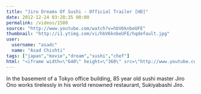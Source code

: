 ```yaml
---
title: "Jiro Dreams Of Sushi - Official Trailer [HD]"
date: 2012-12-24 03:28:35 00:00
permalink: /videos/1580
source: "http://www.youtube.com/watch?v=hbV6knbeUFE"
thumbnail: "http://i1.ytimg.com/vi/hbV6knbeUFE/hqdefault.jpg"
user:
  username: "asadc"
  name: "Asad Chishti"
tags: ["japan","movie","dream","sushi","chef"]
html: "<iframe width=\"640\" height=\"360\" src=\"http://www.youtube.com/embed/hbV6knbeUFE?wmode=transparent&feature=oembed\" frameborder=\"0\" allowfullscreen></iframe>"
---
```


In the basement of a Tokyo office building, 85 year old sushi master Jiro Ono works tirelessly in his world renowned restaurant, Sukiyabashi Jiro.